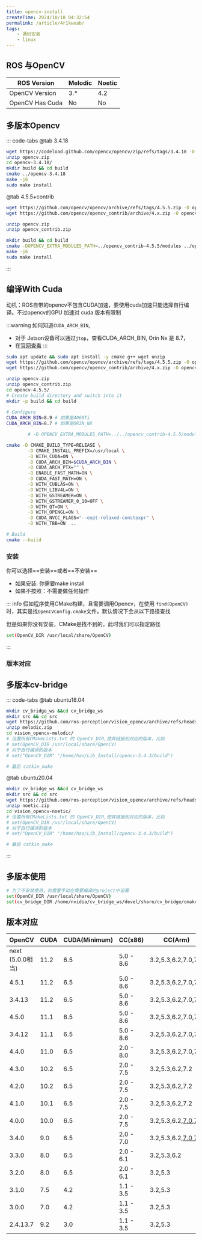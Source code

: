 ```yaml
---
title: opencv-install
createTime: 2024/10/10 04:32:54
permalink: /article/4r1kwxab/
tags:
    - 源码安装
    - linux
---
```


<!-- # opencv 安装 -->
## ROS 与OpenCV

|ROS Version|Melodic|Noetic|
|-----------|-------|------|
|OpenCV Version|3.*|4.2|
|OpenCV Has Cuda|No|No|
## 多版本Opencv 

::: code-tabs
@tab 3.4.18
```bash
wget https://codeload.github.com/opencv/opencv/zip/refs/tags/3.4.18 -O opencv.zip
unzip opencv.zip
cd opencv-3.4.18/
mkdir build && cd build
cmake ../opencv-3.4.18
make -j6   
sudo make install
```

@tab 4.5.5+contrib
```bash
wget https://github.com/opencv/opencv/archive/refs/tags/4.5.5.zip -O opencv.zip
wget https://github.com/opencv/opencv_contrib/archive/4.x.zip -O opencv_contrib.zip

unzip opencv.zip
unzip opencv_contrib.zip

mkdir build && cd build
cmake -DOPENCV_EXTRA_MODULES_PATH=../opencv_contrib-4.5.5/modules ../opencv-4.5.5
make -j6   
sudo make install
```

:::

## 编译With Cuda
动机：ROS自带的opencv不包含CUDA加速，要使用cuda加速只能选择自行编译。不过opencv的GPU 加速对 cuda 版本有限制

:::warning
如何知道`CUDA_ARCH_BIN`,
- 对于 Jetson设备可以通过`jtop`，查看CUDA_ARCH_BIN, Orin Nx 是 8.7，
- 在[官网查看](https://developer.nvidia.com/cuda-gpus)
:::
```bash
sudo apt update && sudo apt install -y cmake g++ wget unzip
wget https://github.com/opencv/opencv/archive/refs/tags/4.5.5.zip -O opencv.zip
wget https://github.com/opencv/opencv_contrib/archive/4.x.zip -O opencv_contrib.zip

unzip opencv.zip
unzip opencv_contrib.zip
cd opencv-4.5.5/
# Create build directory and switch into it
mkdir -p build && cd build
 
# Configure
CUDA_ARCH_BIN=8.9 # 如果是4060Ti
CUDA_ARCH_BIN=8.7 # 如果是ORIN_NX

        # -D OPENCV_EXTRA_MODULES_PATH=../../opencv_contrib-4.5.5/modules \

cmake -D CMAKE_BUILD_TYPE=RELEASE \
        -D CMAKE_INSTALL_PREFIX=/usr/local \
        -D WITH_CUDA=ON \
        -D CUDA_ARCH_BIN=$CUDA_ARCH_BIN \
        -D CUDA_ARCH_PTX="" \
        -D ENABLE_FAST_MATH=ON \
        -D CUDA_FAST_MATH=ON \
        -D WITH_CUBLAS=ON \
        -D WITH_LIBV4L=ON \
        -D WITH_GSTREAMER=ON \
        -D WITH_GSTREAMER_0_10=OFF \
        -D WITH_QT=ON \
        -D WITH_OPENGL=ON \
        -D CUDA_NVCC_FLAGS="--expt-relaxed-constexpr" \
        -D WITH_TBB=ON  ..

# Build
cmake --build 
```

### 安装 

你可以选择==安装==或者==不安装==
- 如果安装: 你需要make install
- 如果不按照：不需要做任何操作

::: info
假如程序使用CMake构建，且需要调用Opencv，在使用 `find(OpenCV)` 时，其实是找`OpenCVConfig.cmake`文件。默认情况下会从以下路径查找

但是如果你没有安装，CMake是找不到的，此时我们可以指定路径
```bash
set(OpenCV_DIR /usr/local/share/OpenCV)
```
:::

### 版本对应


## 多版本cv-bridge



::: code-tabs
@tab ubuntu18.04
```bash
mkdir cv_bridge_ws &&cd cv_bridge_ws
mkdir src && cd src
wget https://github.com/ros-perception/vision_opencv/archive/refs/heads/melodic.zip
unzip melodic.zip
cd vision_opencv-melodic/
# 设置所有CMakeLists.txt 的 OpenCV_DIR,使其链接到对应的版本，比如
# set(OpenCV_DIR /usr/local/share/OpenCV)
# 对于自行编译的版本
# set("OpenCV_DIR" "/home/hao/Lib_Install/opencv-3.4.3/build")

# 最后 catkin_make
```

@tab ubuntu20.04
```bash
mkdir cv_bridge_ws &&cd cv_bridge_ws
mkdir src && cd src
wget https://github.com/ros-perception/vision_opencv/archive/refs/heads/noetic.zip
unzip noetic.zip
cd vision_opencv-noetic/
# 设置所有CMakeLists.txt 的 OpenCV_DIR,使其链接到对应的版本，比如
# set(OpenCV_DIR /usr/local/share/OpenCV)
# 对于自行编译的版本
# set("OpenCV_DIR" "/home/hao/Lib_Install/opencv-3.4.3/build")

# 最后 catkin_make
```
:::


## 多版本使用
```bash
# 为了不安装使用，你需要手动在需要编译的project中设置
set(OpenCV_DIR /usr/local/share/OpenCV)
set(cv_bridge_DIR /home/nvidia/cv_bridge_ws/devel/share/cv_bridge/cmake)
```


## 版本对应

| **OpenCV** | **CUDA** | **CUDA(Minimum)** | **CC(x86)** | **CC(Arm)** | **发布日期** |
| --- | --- | --- | --- | --- | --- |
| next (5.0.0相当) | 11.2 | 6.5 | 5.0 - 8.6 | 3.2,5.3,6.2,7.0,7.2 | - |
| 4.5.1 | 11.2 | 6.5 | 5.0 - 8.6 | 3.2,5.3,6.2,7.0,7.2 | [2020/Dec/22](https://github.com/opencv/opencv/commit/1363496c1106606684d40447f5d1149b2c66a9f8) |
| 3.4.13 | 11.2 | 6.5 | 5.0 - 8.6 | 3.2,5.3,6.2,7.0,7.2 | [2020/Dec/22](https://github.com/opencv/opencv/commit/8869dc776287a1b43b252a91ceb36cc26a56eed4) |
| 4.5.0 | 11.1 | 6.5 | 5.0 - 8.6 | 3.2,5.3,6.2,7.0,7.2 | [2020/Oct/12](https://github.com/opencv/opencv/commit/d5fd2f0155ffad366f9ac912dfd6d189a7a6a98e) |
| 3.4.12 | 11.1 | 6.5 | 5.0 - 8.6 | 3.2,5.3,6.2,7.0,7.2 | [2020/Oct/11](https://github.com/opencv/opencv/commit/dc15187f1b6784ef2ece30dae223570811eaddff) |
| 4.4.0 | 11.0 | 6.5 | 2.0 - 8.0 | 3.2,5.3,6.2,7.0,7.2 | [2020/Jul/18](https://github.com/opencv/opencv/commit/c3bb57afeaf030f10939204d48d7c2a3842f4293) |
| 4.3.0 | 10.2 | 6.5 | 2.0 - 7.5 | 3.2,5.3,6.2,7.2 | [2020/Apr/3](https://github.com/opencv/opencv/commit/01b2c5a77ca6dbef3baef24ebc0a5984579231d9) |
| 4.2.0 | 10.2 | 6.5 | 2.0 - 7.5 | 3.2,5.3,6.2,7.2 | [2019/Dec/20](https://github.com/opencv/opencv/commit/bda89a6469aa79ecd8713967916bd754bff1d931) |
| 4.1.0 | 10.1 | 6.5 | 2.0 - 7.5 | 3.2,5.3,6.2,7.2 | [2019/Apr/8](https://github.com/opencv/opencv/commit/371bba8f54560b374fbcd47e7e02f015ac4969ad) |
| 4.0.0 | 10.0 | 6.5 | 2.0 - 7.5 | 3.2,5.3,6.2,[7.0,7.5](https://qiita.com/tomoaki_teshima/items/4401349431ce266dc319) | [2018/Nov/18](https://github.com/opencv/opencv/commit/75ed282b20770a7a9b490102fd2e0b4fa26223e5) |
| 3.4.0 | 9.0 | 6.5 | 2.0 - 7.0 | 3.2,5.3,6.2,[7.0 7.5](https://qiita.com/tomoaki_teshima/items/4401349431ce266dc319) | [2017/Dec/23](https://github.com/opencv/opencv/commit/6d4f66472e14b29b8e1623859cfebfdc67f677c3) |
| 3.3.0 | 8.0 | 6.5 | 2.0 - 6.1 | 3.2,5.3,6.2 | [2017/Aug/4](https://github.com/opencv/opencv/commit/4af3ca4e4d7be246a49d751a79c6392e848ac2aa) |
| 3.2.0 | 8.0 | 6.5 | 2.0 - 6.1 | 3.2,5.3 | [2016/Dec/23](https://github.com/opencv/opencv/commit/70bbf17b133496bd7d54d034b0f94bd869e0e810) |
| 3.1.0 | 7.5 | 4.2 | 1.1 - 3.5 | 3.2,5.3 | [2015/Dec/19](https://github.com/opencv/opencv/commit/92387b1ef8fad15196dd5f7fb4931444a68bc93a) |
| 3.0.0 | 7.0 | 4.2 | 1.1 - 3.5 | 3.2,5.3 | [2015/Jun/4](https://github.com/opencv/opencv/commit/c12243cf4fccf5df7b0270a32883986b373dca7b) |
| 2.4.13.7 | 9.2 | 3.0 | 1.1 - 3.5 | 3.2,5.3 | [2018/Jul/2](https://github.com/opencv/opencv/commit/51cfa519249c89d24035b3f96315ad997deb300f) |


